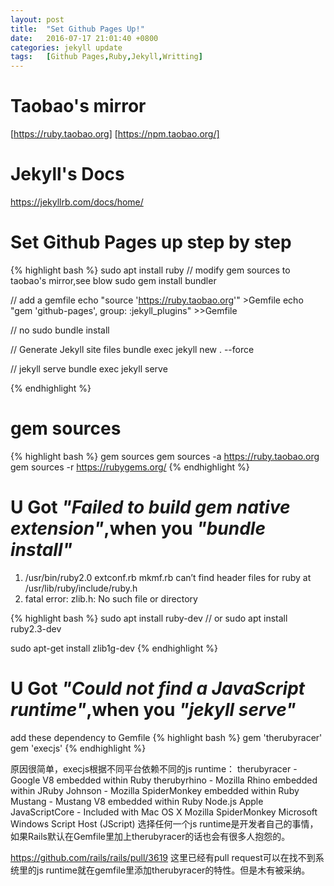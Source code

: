 ```yaml
---
layout: post
title:  "Set Github Pages Up!"
date:   2016-07-17 21:01:40 +0800
categories: jekyll update
tags:   [Github Pages,Ruby,Jekyll,Writting]
---
```


# Taobao's mirror
[https://ruby.taobao.org]
[https://npm.taobao.org/]

# Jekyll's Docs
https://jekyllrb.com/docs/home/

# Set Github Pages up step by step
{% highlight bash %}
sudo apt install ruby
// modify gem sources to taobao's mirror,see blow
sudo gem install bundler

// add a gemfile
echo "source 'https://ruby.taobao.org'" >Gemfile
echo "gem 'github-pages', group: :jekyll_plugins" >>Gemfile

// no sudo
bundle install

// Generate Jekyll site files
bundle exec jekyll new . --force

// jekyll serve
bundle exec jekyll serve

{% endhighlight %}

# gem sources
{% highlight bash %}
gem sources
gem sources -a https://ruby.taobao.org
gem sources -r https://rubygems.org/
{% endhighlight %}

# U Got *"Failed to build gem native extension"*,when you *"bundle install"*

1) /usr/bin/ruby2.0 extconf.rb mkmf.rb can’t find header files for ruby at /usr/lib/ruby/include/ruby.h
2) fatal error: zlib.h: No such file or directory

{% highlight bash %}
sudo apt install ruby-dev
// or
sudo apt install ruby2.3-dev

sudo apt-get install zlib1g-dev
{% endhighlight %}

# U Got *"Could not find a JavaScript runtime"*,when you *"jekyll serve"*

add these dependency to Gemfile
{% highlight bash %}
gem 'therubyracer'
gem 'execjs'
{% endhighlight %}

>
原因很简单，execjs根据不同平台依赖不同的js runtime：
therubyracer - Google V8 embedded within Ruby
therubyrhino - Mozilla Rhino embedded within JRuby
Johnson - Mozilla SpiderMonkey embedded within Ruby
Mustang - Mustang V8 embedded within Ruby
Node.js
Apple JavaScriptCore - Included with Mac OS X
Mozilla SpiderMonkey
Microsoft Windows Script Host (JScript)
选择任何一个js runtime是开发者自己的事情，如果Rails默认在Gemfile里加上therubyracer的话也会有很多人抱怨的。

>
https://github.com/rails/rails/pull/3619 这里已经有pull request可以在找不到系统里的js runtime就在gemfile里添加therubyracer的特性。但是木有被采纳。

